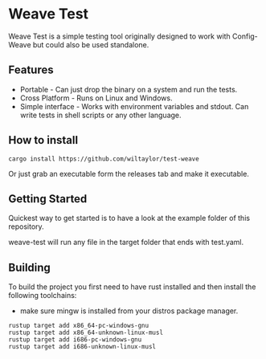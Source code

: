 # Weave Test
Weave Test is a simple testing tool originally designed to work with Config-Weave but could also be used standalone.

## Features
- Portable - Can just drop the binary on a system and run the tests.
- Cross Platform - Runs on Linux and Windows.
- Simple interface - Works with environment variables and stdout. Can write tests in shell scripts or any other language.

## How to install
```shell
cargo install https://github.com/wiltaylor/test-weave
```

Or just grab an executable form the releases tab and make it executable.


## Getting Started
Quickest way to get started is to have a look at the example folder of this repository.

weave-test will run any file in the target folder that ends with test.yaml.



## Building
To build the project you first need to have rust installed and then install the following toolchains:

- make sure mingw is installed from your distros package manager.

```shell
rustup target add x86_64-pc-windows-gnu
rustup target add x86_64-unknown-linux-musl
rustup target add i686-pc-windows-gnu
rustup target add i686-unknown-linux-musl
```